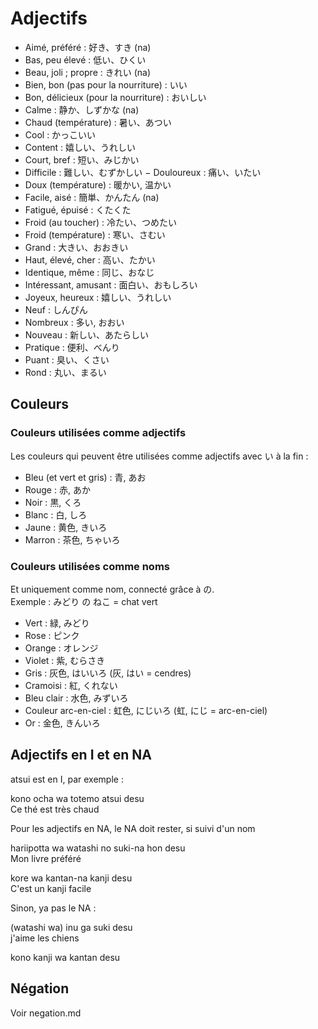 # Adjectifs

- Aimé, préféré : 好き、すき (na)
- Bas, peu élevé : 低い、ひくい
- Beau, joli ; propre : きれい (na)
- Bien, bon (pas pour la nourriture) : いい
- Bon, délicieux (pour la nourriture) : おいしい
- Calme : 静か、しずかな (na)
- Chaud (température) : 暑い、あつい
- Cool : かっこいい
- Content : 嬉しい、うれしい
- Court, bref : 短い、みじかい
- Difficile : 難しい、むずかしい
− Douloureux : 痛い、いたい
- Doux (température) : 暖かい, 温かい
- Facile, aisé : 簡単、かんたん (na)
- Fatigué, épuisé : くたくた
- Froid (au toucher) : 冷たい、つめたい
- Froid (température) : 寒い、さむい
- Grand : 大きい、おおきい
- Haut, élevé, cher : 高い、たかい
- Identique, même : 同じ、おなじ
- Intéressant, amusant : 面白い、おもしろい
- Joyeux, heureux : 嬉しい、うれしい
- Neuf : しんぴん
- Nombreux : 多い, おおい
- Nouveau : 新しい、あたらしい
- Pratique : 便利、べんり
- Puant : 臭い、くさい
- Rond : 丸い、まるい

## Couleurs

### Couleurs utilisées comme adjectifs

Les couleurs qui peuvent être utilisées comme adjectifs avec い à la fin :

- Bleu (et vert et gris) : 青, あお
- Rouge : 赤, あか
- Noir : 黒, くろ
- Blanc : 白, しろ
- Jaune : 黄色, きいろ
- Marron : 茶色, ちゃいろ

### Couleurs utilisées comme noms

Et uniquement comme nom, connecté grâce à の.  
Exemple : みどり の ねこ = chat vert

- Vert : 緑, みどり
- Rose : ピンク
- Orange : オレンジ
- Violet : 紫, むらさき
- Gris : 灰色, はいいろ (灰, はい = cendres)
- Cramoisi : 紅, くれない
- Bleu clair : 水色, みずいろ
- Couleur arc-en-ciel : 虹色, にじいろ (虹, にじ = arc-en-ciel)
- Or : 金色, きんいろ

## Adjectifs en I et en NA

atsui est en I, par exemple :

kono ocha wa totemo atsui desu  
Ce thé est très chaud

Pour les adjectifs en NA, le NA doit rester, si suivi d'un nom

hariipotta wa watashi no suki-na hon desu  
Mon livre préféré

kore wa kantan-na kanji desu  
C'est un kanji facile

Sinon, ya pas le NA :

(watashi wa) inu ga suki desu  
j'aime les chiens

kono kanji wa kantan desu

## Négation

Voir negation.md
